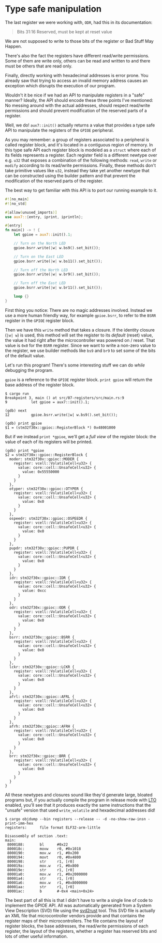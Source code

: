 # Type safe manipulation

The last register we were working with, `ODR`, had this in its documentation:

> Bits 31:16 Reserved, must be kept at reset value

We are not supposed to write to those bits of the register or Bad Stuff May Happen.

There's also the fact the registers have different read/write permissions. Some of them are write
only, others can be read and written to and there must be others that are read only.

Finally, directly working with hexadecimal addresses is error prone. You already saw that trying to
access an invalid memory address causes an exception which disrupts the execution of our program.

Wouldn't it be nice if we had an API to manipulate registers in a "safe" manner? Ideally, the API
should encode these three points I've mentioned: No messing around with the actual addresses, should
respect read/write permissions and should prevent modification of the reserved parts of a register.

Well, we do! `aux7::init()` actually returns a value that provides a type safe API to manipulate the
registers of the  `GPIOE` peripheral.

As you may remember: a group of registers associated to a peripheral is called register block, and
it's located in a contiguous region of memory. In this type safe API each register block is modeled
as a `struct` where each of its fields represents a register. Each register field is a different
newtype over e.g. `u32` that exposes a combination of the following methods: `read`, `write` or
`modify` according to its read/write permissions. Finally, these methods don't take primitive values
like `u32`, instead they take yet another newtype that can be constructed using the builder pattern
and that prevent the modification of the reserved parts of the register.

The best way to get familiar with this API is to port our running example to it.

``` rust
#![no_main]
#![no_std]

#[allow(unused_imports)]
use aux7::{entry, iprint, iprintln};

#[entry]
fn main() -> ! {
    let gpioe = aux7::init().1;

    // Turn on the North LED
    gpioe.bsrr.write(|w| w.bs9().set_bit());

    // Turn on the East LED
    gpioe.bsrr.write(|w| w.bs11().set_bit());

    // Turn off the North LED
    gpioe.bsrr.write(|w| w.br9().set_bit());

    // Turn off the East LED
    gpioe.bsrr.write(|w| w.br11().set_bit());

    loop {}
}
```

First thing you notice: There are no magic addresses involved. Instead we use a more human friendly
way, for example `gpioe.bsrr`, to refer to the `BSRR` register in the `GPIOE` register block.

Then we have this `write` method that takes a closure. If the identity closure (`|w| w`) is used,
this method will set the register to its *default* (reset) value, the value it had right after the
microcontroller was powered on / reset. That value is `0x0` for the `BSRR` register. Since we want
to write a non-zero value to the register, we use builder methods like `bs9` and `br9` to set some
of the bits of the default value.

Let's run this program! There's some interesting stuff we can do *while* debugging the program.

`gpioe` is a reference to the `GPIOE` register block. `print gpioe` will return the base address of
the register block.

```
$ cargo run
Breakpoint 3, main () at src/07-registers/src/main.rs:9
9           let gpioe = aux7::init().1;

(gdb) next
12          gpioe.bsrr.write(|w| w.bs9().set_bit());

(gdb) print gpioe
$1 = (stm32f30x::gpioc::RegisterBlock *) 0x48001000
```

But if we instead `print *gpioe`, we'll get a *full view* of the register block: the value of each
of its registers will be printed.

```
(gdb) print *gpioe
$2 = stm32f30x::gpioc::RegisterBlock {
  moder: stm32f30x::gpioc::MODER {
    register: vcell::VolatileCell<u32> {
      value: core::cell::UnsafeCell<u32> {
        value: 0x55550000
      }
    }
  },
  otyper: stm32f30x::gpioc::OTYPER {
    register: vcell::VolatileCell<u32> {
      value: core::cell::UnsafeCell<u32> {
        value: 0x0
      }
    }
  },
  ospeedr: stm32f30x::gpioc::OSPEEDR {
    register: vcell::VolatileCell<u32> {
      value: core::cell::UnsafeCell<u32> {
        value: 0x0
      }
    }
  },
  pupdr: stm32f30x::gpioc::PUPDR {
    register: vcell::VolatileCell<u32> {
      value: core::cell::UnsafeCell<u32> {
        value: 0x0
      }
    }
  },
  idr: stm32f30x::gpioc::IDR {
    register: vcell::VolatileCell<u32> {
      value: core::cell::UnsafeCell<u32> {
        value: 0xcc
      }
    }
  },
  odr: stm32f30x::gpioc::ODR {
    register: vcell::VolatileCell<u32> {
      value: core::cell::UnsafeCell<u32> {
        value: 0x0
      }
    }
  },
  bsrr: stm32f30x::gpioc::BSRR {
    register: vcell::VolatileCell<u32> {
      value: core::cell::UnsafeCell<u32> {
        value: 0x0
      }
    }
  },
  lckr: stm32f30x::gpioc::LCKR {
    register: vcell::VolatileCell<u32> {
      value: core::cell::UnsafeCell<u32> {
        value: 0x0
      }
    }
  },
  afrl: stm32f30x::gpioc::AFRL {
    register: vcell::VolatileCell<u32> {
      value: core::cell::UnsafeCell<u32> {
        value: 0x0
      }
    }
  },
  afrh: stm32f30x::gpioc::AFRH {
    register: vcell::VolatileCell<u32> {
      value: core::cell::UnsafeCell<u32> {
        value: 0x0
      }
    }
  },
  brr: stm32f30x::gpioc::BRR {
    register: vcell::VolatileCell<u32> {
      value: core::cell::UnsafeCell<u32> {
        value: 0x0
      }
    }
  }
}
```

All these newtypes and closures sound like they'd generate large, bloated programs but, if you
actually compile the program in release mode with [LTO] enabled, you'll see that it produces exactly
the same instructions that the "unsafe" version that used `write_volatile` and hexadecimal addresses
did!

[LTO]: https://en.wikipedia.org/wiki/Interprocedural_optimization

``` console
$ cargo objdump --bin registers --release -- -d -no-show-raw-insn -print-imm-hex
registers:      file format ELF32-arm-little

Disassembly of section .text:
main:
 8000188:       bl      #0x22
 800018c:       movw    r0, #0x1018
 8000190:       mov.w   r1, #0x200
 8000194:       movt    r0, #0x4800
 8000198:       str     r1, [r0]
 800019a:       mov.w   r1, #0x800
 800019e:       str     r1, [r0]
 80001a0:       mov.w   r1, #0x2000000
 80001a4:       str     r1, [r0]
 80001a6:       mov.w   r1, #0x8000000
 80001aa:       str     r1, [r0]
 80001ac:       b       #-0x4 <main+0x24>
```

The best part of all this is that I didn't have to write a single line of code to implement the
GPIOE API. All was automatically generated from a System View Description (SVD) file using the
[svd2rust] tool. This SVD file is actually an XML file that microcontroller vendors provide and that
contains the register maps of their microcontrollers. The file contains the layout of register
blocks, the base addresses, the read/write permissions of each register, the layout of the
registers, whether a register has reserved bits and lots of other useful information.

[svd2rust]: https://crates.io/crates/svd2rust
